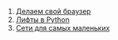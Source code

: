 
1. [Делаем свой браузер](https://thecode.media/sobiraem-svoy-veb-brauzer-iz-gotovyh-elementov-za-20-minut/)
2. [Лифты в Python](https://thecode.media/proekt-sozdayom-sistemu-upravleniya-liftami-na-python/)
3. [Сети для самых маленьких](https://linkmeup.gitbook.io/sdsm/0.-planirovanie)